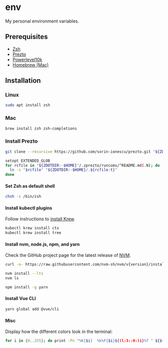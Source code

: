 # env
My personal environment variables.

## Prerequisites

- [Zsh](https://en.wikipedia.org/wiki/Z_shell)
- [Prezto](https://github.com/sorin-ionescu/prezto)
- [Powerlevel10k](https://github.com/romkatv/powerlevel10k)
- [Homebrew (Mac)](https://brew.sh/)

## Installation

### Linux

```bash
sudo apt install zsh
```

### Mac

```bash
brew install zsh zsh-completions
```

### Install Prezto

```bash
git clone --recursive https://github.com/sorin-ionescu/prezto.git "${ZDOTDIR:-$HOME}/.zprezto"
```

```bash
setopt EXTENDED_GLOB
for rcfile in "${ZDOTDIR:-$HOME}"/.zprezto/runcoms/^README.md(.N); do
  ln -s "$rcfile" "${ZDOTDIR:-$HOME}/.${rcfile:t}"
done
```

#### Set Zsh as default shell

```bash
chsh -s /bin/zsh
```

#### Install kubectl plugins

Follow instructions to [install Krew](https://krew.sigs.k8s.io/docs/user-guide/setup/install/).

```bash
kubectl krew install ctx
kubectl krew install tree
```

#### Install nvm, node.js, npm, and yarn

Check the GitHub project page for the latest release of [NVM](https://github.com/nvm-sh/nvm).

```bash
curl -o- https://raw.githubusercontent.com/nvm-sh/nvm/v{version}/install.sh | bash
```

```bash
nvm install --lts
nvm ls
```

```bash
npm install -g yarn
```

#### Install Vue CLI

```bash
yarn global add @vue/cli
```

#### Misc

Display how the different colors look in the terminal:

```bash
for i in {0..255}; do print -Pn "%K{$i}  %k%F{$i}${(l:3::0:)i}%f " ${${(M)$((i%6)):#3}:+$'\n'}; done
```
